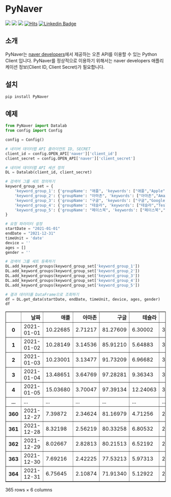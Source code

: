 # PyNaver

![](https://img.shields.io/badge/python-3.8-blue.svg)
![](https://img.shields.io/badge/pandas-1.3.5-red.svg)
![](https://img.shields.io/badge/api-naver-green.svg)
[![Hits](https://hits.seeyoufarm.com/api/count/incr/badge.svg?url=https%3A%2F%2Fgithub.com%2FWooilJeong%2FPyNaver&count_bg=%2300CBFF&title_bg=%23555555&icon=&icon_color=%23E7E7E7&title=hits&edge_flat=false)](https://hits.seeyoufarm.com)
[![Linkedin Badge](https://img.shields.io/badge/-WooilJeong-blue?style=plastic&logo=Linkedin&logoColor=white&link=https://www.linkedin.com/in/wooil/)](https://www.linkedin.com/in/wooil/) 

## 소개

PyNaver는 [naver developers](https://developers.naver.com/)에서 제공하는 오픈 API를 이용할 수 있는 Python Client 입니다. PyNaver를 정상적으로 이용하기 위해서는 naver developers 애플리케이션 정보(Client ID, Client Secret)가 필요합니다.

## 설치

```bash
pip install PyNaver
```

## 예제

```python
from PyNaver import Datalab
from config import Config

config = Config()
```


```python
# 네이버 데이터랩 API 클라이언트 ID, SECRET
client_id = config.OPEN_API['naver']['client_id']
client_secret = config.OPEN_API['naver']['client_secret']
```


```python
# 네이버 데이터랩 API 세션 정의
DL = Datalab(client_id, client_secret)
```


```python
# 검색어 그룹 세트 정의하기
keyword_group_set = {
    'keyword_group_1': {'groupName': "애플", 'keywords': ["애플","Apple","AAPL"]},
    'keyword_group_2': {'groupName': "아마존", 'keywords': ["아마존","Amazon","AMZN"]},
    'keyword_group_3': {'groupName': "구글", 'keywords': ["구글","Google","GOOGL"]},
    'keyword_group_4': {'groupName': "테슬라", 'keywords': ["테슬라","Tesla","TSLA"]},
    'keyword_group_5': {'groupName': "페이스북", 'keywords': ["페이스북","Facebook","FB"]}
}
```


```python
# 요청 파라미터 설정
startDate = "2021-01-01"
endDate = "2021-12-31"
timeUnit = 'date'
device = ''
ages = []
gender = ''

# 검색어 그룹 세트 등록하기
DL.add_keyword_groups(keyword_group_set['keyword_group_1'])
DL.add_keyword_groups(keyword_group_set['keyword_group_2'])
DL.add_keyword_groups(keyword_group_set['keyword_group_3'])
DL.add_keyword_groups(keyword_group_set['keyword_group_4'])
DL.add_keyword_groups(keyword_group_set['keyword_group_5'])

# 결과 데이터를 DataFrame으로 조회하기
df = DL.get_data(startDate, endDate, timeUnit, device, ages, gender)
df
```




<div>

<table border="1" class="dataframe">
  <thead>
    <tr style="text-align: right;">
      <th></th>
      <th>날짜</th>
      <th>애플</th>
      <th>아마존</th>
      <th>구글</th>
      <th>테슬라</th>
      <th>페이스북</th>
    </tr>
  </thead>
  <tbody>
    <tr>
      <th>0</th>
      <td>2021-01-01</td>
      <td>10.22685</td>
      <td>2.71217</td>
      <td>81.27609</td>
      <td>6.30002</td>
      <td>38.51378</td>
    </tr>
    <tr>
      <th>1</th>
      <td>2021-01-02</td>
      <td>10.28149</td>
      <td>3.14536</td>
      <td>85.91210</td>
      <td>5.64883</td>
      <td>34.69233</td>
    </tr>
    <tr>
      <th>2</th>
      <td>2021-01-03</td>
      <td>10.23001</td>
      <td>3.13477</td>
      <td>91.73209</td>
      <td>6.96682</td>
      <td>34.85066</td>
    </tr>
    <tr>
      <th>3</th>
      <td>2021-01-04</td>
      <td>13.48651</td>
      <td>3.64769</td>
      <td>97.28281</td>
      <td>9.36343</td>
      <td>36.27848</td>
    </tr>
    <tr>
      <th>4</th>
      <td>2021-01-05</td>
      <td>15.03680</td>
      <td>3.70047</td>
      <td>97.39134</td>
      <td>12.24063</td>
      <td>35.20878</td>
    </tr>
    <tr>
      <th>...</th>
      <td>...</td>
      <td>...</td>
      <td>...</td>
      <td>...</td>
      <td>...</td>
      <td>...</td>
    </tr>
    <tr>
      <th>360</th>
      <td>2021-12-27</td>
      <td>7.39872</td>
      <td>2.34624</td>
      <td>81.16979</td>
      <td>4.71256</td>
      <td>21.63808</td>
    </tr>
    <tr>
      <th>361</th>
      <td>2021-12-28</td>
      <td>8.32198</td>
      <td>2.56219</td>
      <td>80.33258</td>
      <td>6.80532</td>
      <td>21.85681</td>
    </tr>
    <tr>
      <th>362</th>
      <td>2021-12-29</td>
      <td>8.02667</td>
      <td>2.82813</td>
      <td>80.21513</td>
      <td>6.52192</td>
      <td>21.60685</td>
    </tr>
    <tr>
      <th>363</th>
      <td>2021-12-30</td>
      <td>7.69216</td>
      <td>2.42225</td>
      <td>77.53213</td>
      <td>5.97313</td>
      <td>21.34798</td>
    </tr>
    <tr>
      <th>364</th>
      <td>2021-12-31</td>
      <td>6.75645</td>
      <td>2.10874</td>
      <td>71.91340</td>
      <td>5.12922</td>
      <td>21.17217</td>
    </tr>
  </tbody>
</table>
<p>365 rows × 6 columns</p>
</div>


